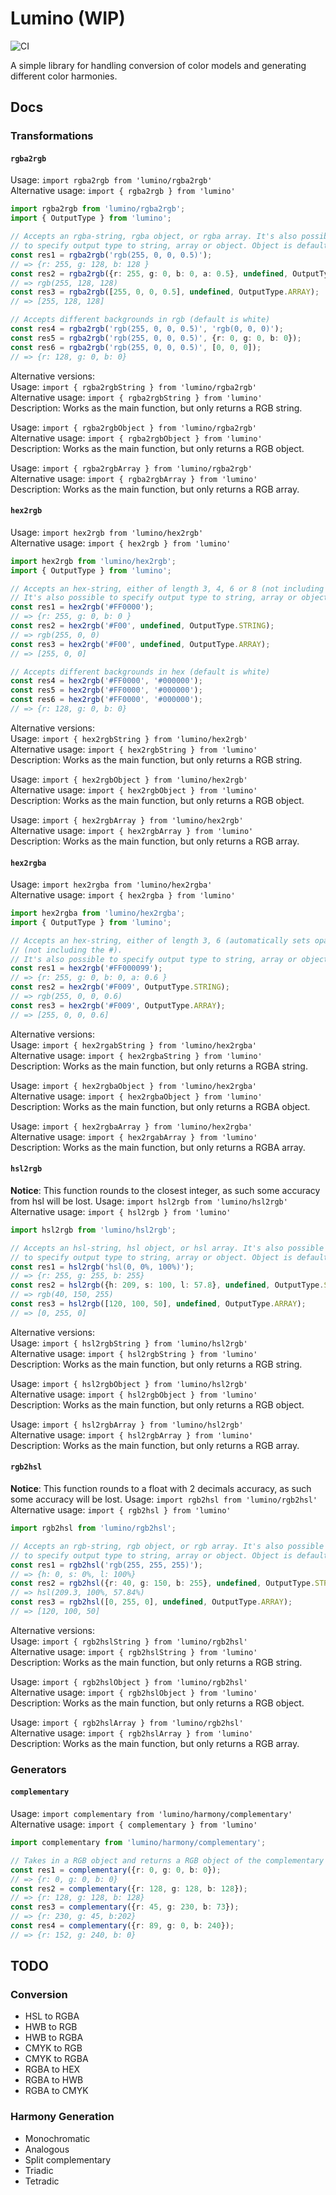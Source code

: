 # Lumino (WIP)

![CI](https://github.com/AndreasJJ/Lumino/workflows/CI/badge.svg)

A simple library for handling conversion of color models and generating different color harmonies.

## Docs
### Transformations
#### `rgba2rgb`
Usage: ```import rgba2rgb from 'lumino/rgba2rgb'``` \
Alternative usage: ```import { rgba2rgb } from 'lumino'```

```typescript
import rgba2rgb from 'lumino/rgba2rgb';
import { OutputType } from 'lumino';

// Accepts an rgba-string, rgba object, or rgba array. It's also possible
// to specify output type to string, array or object. Object is default.
const res1 = rgba2rgb('rgb(255, 0, 0, 0.5)');
// => {r: 255, g: 128, b: 128 }
const res2 = rgba2rgb({r: 255, g: 0, b: 0, a: 0.5}, undefined, OutputType.STRING);
// => rgb(255, 128, 128)
const res3 = rgba2rgb([255, 0, 0, 0.5], undefined, OutputType.ARRAY);
// => [255, 128, 128]

// Accepts different backgrounds in rgb (default is white)
const res4 = rgba2rgb('rgb(255, 0, 0, 0.5)', 'rgb(0, 0, 0)');
const res5 = rgba2rgb('rgb(255, 0, 0, 0.5)', {r: 0, g: 0, b: 0});
const res6 = rgba2rgb('rgb(255, 0, 0, 0.5)', [0, 0, 0]);
// => {r: 128, g: 0, b: 0}
```

Alternative versions: \
Usage: ```import { rgba2rgbString } from 'lumino/rgba2rgb'``` \
Alternative usage: ```import { rgba2rgbString } from 'lumino'``` \
Description: Works as the main function, but only returns a RGB string.

Usage: ```import { rgba2rgbObject } from 'lumino/rgba2rgb'``` \
Alternative usage: ```import { rgba2rgbObject } from 'lumino'``` \
Description: Works as the main function, but only returns a RGB object.

Usage: ```import { rgba2rgbArray } from 'lumino/rgba2rgb'``` \
Alternative usage: ```import { rgba2rgbArray } from 'lumino'``` \
Description: Works as the main function, but only returns a RGB array.

#### `hex2rgb`
Usage: ```import hex2rgb from 'lumino/hex2rgb'``` \
Alternative usage: ```import { hex2rgb } from 'lumino'```

```typescript
import hex2rgb from 'lumino/hex2rgb';
import { OutputType } from 'lumino';

// Accepts an hex-string, either of length 3, 4, 6 or 8 (not including the #).
// It's also possible to specify output type to string, array or object. Object is default.
const res1 = hex2rgb('#FF0000');
// => {r: 255, g: 0, b: 0 }
const res2 = hex2rgb('#F00', undefined, OutputType.STRING);
// => rgb(255, 0, 0)
const res3 = hex2rgb('#F00', undefined, OutputType.ARRAY);
// => [255, 0, 0]

// Accepts different backgrounds in hex (default is white)
const res4 = hex2rgb('#FF0000', '#000000');
const res5 = hex2rgb('#FF0000', '#000000');
const res6 = hex2rgb('#FF0000', '#000000');
// => {r: 128, g: 0, b: 0}
```

Alternative versions: \
Usage: ```import { hex2rgbString } from 'lumino/hex2rgb'``` \
Alternative usage: ```import { hex2rgbString } from 'lumino'``` \
Description: Works as the main function, but only returns a RGB string.

Usage: ```import { hex2rgbObject } from 'lumino/hex2rgb'``` \
Alternative usage: ```import { hex2rgbObject } from 'lumino'``` \
Description: Works as the main function, but only returns a RGB object.

Usage: ```import { hex2rgbArray } from 'lumino/hex2rgb'``` \
Alternative usage: ```import { hex2rgbArray } from 'lumino'``` \
Description: Works as the main function, but only returns a RGB array.

#### `hex2rgba`
Usage: ```import hex2rgba from 'lumino/hex2rgba'``` \
Alternative usage: ```import { hex2rgba } from 'lumino'```

```typescript
import hex2rgba from 'lumino/hex2rgba';
import { OutputType } from 'lumino';

// Accepts an hex-string, either of length 3, 6 (automatically sets opacity to 1), 4 or 8 
// (not including the #).
// It's also possible to specify output type to string, array or object. Object is default.
const res1 = hex2rgb('#FF000099');
// => {r: 255, g: 0, b: 0, a: 0.6 }
const res2 = hex2rgb('#F009', OutputType.STRING);
// => rgb(255, 0, 0, 0.6)
const res3 = hex2rgb('#F009', OutputType.ARRAY);
// => [255, 0, 0, 0.6]
```

Alternative versions: \
Usage: ```import { hex2rgabString } from 'lumino/hex2rgba'``` \
Alternative usage: ```import { hex2rgbaString } from 'lumino'``` \
Description: Works as the main function, but only returns a RGBA string.

Usage: ```import { hex2rgbaObject } from 'lumino/hex2rgba'``` \
Alternative usage: ```import { hex2rgbaObject } from 'lumino'``` \
Description: Works as the main function, but only returns a RGBA object.

Usage: ```import { hex2rgbaArray } from 'lumino/hex2rgba'``` \
Alternative usage: ```import { hex2rgabArray } from 'lumino'``` \
Description: Works as the main function, but only returns a RGBA array.

#### `hsl2rgb`
**Notice**: This function rounds to the closest integer, as such some accuracy from hsl will be lost.
Usage: ```import hsl2rgb from 'lumino/hsl2rgb'``` \
Alternative usage: ```import { hsl2rgb } from 'lumino'```

```typescript
import hsl2rgb from 'lumino/hsl2rgb';

// Accepts an hsl-string, hsl object, or hsl array. It's also possible
// to specify output type to string, array or object. Object is default.
const res1 = hsl2rgb('hsl(0, 0%, 100%)');
// => {r: 255, g: 255, b: 255}
const res2 = hsl2rgb({h: 209, s: 100, l: 57.8}, undefined, OutputType.STRING);
// => rgb(40, 150, 255)
const res3 = hsl2rgb([120, 100, 50], undefined, OutputType.ARRAY);
// => [0, 255, 0]
```

Alternative versions: \
Usage: ```import { hsl2rgbString } from 'lumino/hsl2rgb'``` \
Alternative usage: ```import { hsl2rgbString } from 'lumino'``` \
Description: Works as the main function, but only returns a RGB string.

Usage: ```import { hsl2rgbObject } from 'lumino/hsl2rgb'``` \
Alternative usage: ```import { hsl2rgbObject } from 'lumino'``` \
Description: Works as the main function, but only returns a RGB object.

Usage: ```import { hsl2rgbArray } from 'lumino/hsl2rgb'``` \
Alternative usage: ```import { hsl2rgbArray } from 'lumino'``` \
Description: Works as the main function, but only returns a RGB array.

#### `rgb2hsl`
**Notice**: This function rounds to a float with 2 decimals accuracy, as such some accuracy will be lost.
Usage: ```import rgb2hsl from 'lumino/rgb2hsl'``` \
Alternative usage: ```import { rgb2hsl } from 'lumino'```

```typescript
import rgb2hsl from 'lumino/rgb2hsl';

// Accepts an rgb-string, rgb object, or rgb array. It's also possible
// to specify output type to string, array or object. Object is default.
const res1 = rgb2hsl('rgb(255, 255, 255)');
// => {h: 0, s: 0%, l: 100%}
const res2 = rgb2hsl({r: 40, g: 150, b: 255}, undefined, OutputType.STRING);
// => hsl(209.3, 100%, 57.84%)
const res3 = rgb2hsl([0, 255, 0], undefined, OutputType.ARRAY);
// => [120, 100, 50]
```

Alternative versions: \
Usage: ```import { rgb2hslString } from 'lumino/rgb2hsl'``` \
Alternative usage: ```import { rgb2hslString } from 'lumino'``` \
Description: Works as the main function, but only returns a RGB string.

Usage: ```import { rgb2hslObject } from 'lumino/rgb2hsl'``` \
Alternative usage: ```import { rgb2hslObject } from 'lumino'``` \
Description: Works as the main function, but only returns a RGB object.

Usage: ```import { rgb2hslArray } from 'lumino/rgb2hsl'``` \
Alternative usage: ```import { rgb2hslArray } from 'lumino'``` \
Description: Works as the main function, but only returns a RGB array.

### Generators
#### `complementary`
Usage: ```import complementary from 'lumino/harmony/complementary'``` \
Alternative usage: ```import { complementary } from 'lumino'```

```typescript
import complementary from 'lumino/harmony/complementary';

// Takes in a RGB object and returns a RGB object of the complementary color
const res1 = complementary({r: 0, g: 0, b: 0});
// => {r: 0, g: 0, b: 0}
const res2 = complementary({r: 128, g: 128, b: 128});
// => {r: 128, g: 128, b: 128}
const res3 = complementary({r: 45, g: 230, b: 73});
// => {r: 230, g: 45, b:202}
const res4 = complementary({r: 89, g: 0, b: 240});
// => {r: 152, g: 240, b: 0}
```

## TODO
### Conversion
* HSL to RGBA 
* HWB to RGB
* HWB to RGBA
* CMYK to RGB
* CMYK to RGBA
* RGBA to HEX
* RGBA to HWB
* RGBA to CMYK

### Harmony Generation
* Monochromatic
* Analogous
* Split complementary
* Triadic
* Tetradic
